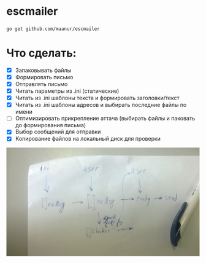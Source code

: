 # escmailer
`go get github.com/maanur/escmailer`

# Что сделать:
- [x] Запаковывать файлы
- [x] Формировать письмо
- [x] Отправлять письмо
- [x] Читать параметры из .ini (статические)
- [x] Читать из .ini шаблоны текста и формировать заголовки/текст
- [x] Читать из .ini шаблоны адресов и выбирать последние файлы по имени
- [ ] Оптимизировать прикрепление аттача (выбирать файлы и паковать до формирования письма)
- [x] Выбор сообщений для отправки
- [x] Копирование файлов на локальный диск для проверки

<center><img src="todo.jpg"></center>

